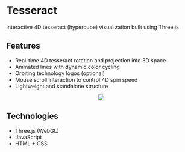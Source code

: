 # Tesseract
Interactive 4D tesseract (hypercube) visualization built using Three.js

## Features

- Real-time 4D tesseract rotation and projection into 3D space
- Animated lines with dynamic color cycling
- Orbiting technology logos (optional)
- Mouse scroll interaction to control 4D spin speed
- Lightweight and standalone structure

<p align="center">
  <img src="tesseract.gif"/>
</p>

## Technologies

- Three.js (WebGL)
- JavaScript
- HTML + CSS
